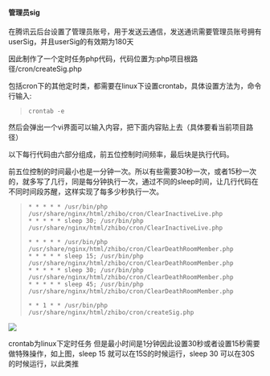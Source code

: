 #### 管理员sig

在腾讯云后台设置了管理员账号，用于发送云通信，发送通讯需要管理员账号拥有userSig，并且userSig的有效期为180天

因此制作了一个定时任务php代码，代码位置为:php项目根路径/cron/createSig.php

包括cron下的其他定时类，都需要在linux下设置crontab，具体设置方法为，命令行输入:

> ```
> crontab -e
> ```

然后会弹出一个vi界面可以输入内容，把下面内容贴上去（具体要看当前项目路径）

以下每行代码由六部分组成，前五位控制时间频率，最后块是执行代码。

前五位控制的时间最小也是一分钟一次。所以有些需要30秒一次，或者15秒一次的，就多写了几行，同是每分钟执行一次，通过不同的sleep时间，让几行代码在不同时间段苏醒，这样实现了每多少秒执行一次。

> ```
> * * * * * /usr/bin/php /usr/share/nginx/html/zhibo/cron/ClearInactiveLive.php
> * * * * * sleep 30; /usr/bin/php /usr/share/nginx/html/zhibo/cron/ClearInactiveLive.php
>
> * * * * * /usr/bin/php /usr/share/nginx/html/zhibo/cron/ClearDeathRoomMember.php
> * * * * * sleep 15; /usr/bin/php /usr/share/nginx/html/zhibo/cron/ClearDeathRoomMember.php
> * * * * * sleep 30; /usr/bin/php /usr/share/nginx/html/zhibo/cron/ClearDeathRoomMember.php
> * * * * * sleep 45; /usr/bin/php /usr/share/nginx/html/zhibo/cron/ClearDeathRoomMember.php
>
> * * 1 * * /usr/bin/php /usr/share/nginx/html/zhibo/cron/createSig.php
> ```

![](/assets/cron.png)

crontab为linux下定时任务 但是最小时间是1分钟因此设置30秒或者设置15秒需要做特殊操作，如上图，sleep 15 就可以在15S的时候运行，sleep 30 可以在30S的时候运行，以此类推

